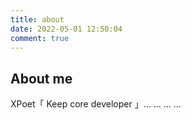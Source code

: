 ```yaml
---
title: about
date: 2022-05-01 12:50:04
comment: true
---
```


## About me

XPoet「 Keep core developer 」...
...
...
...
